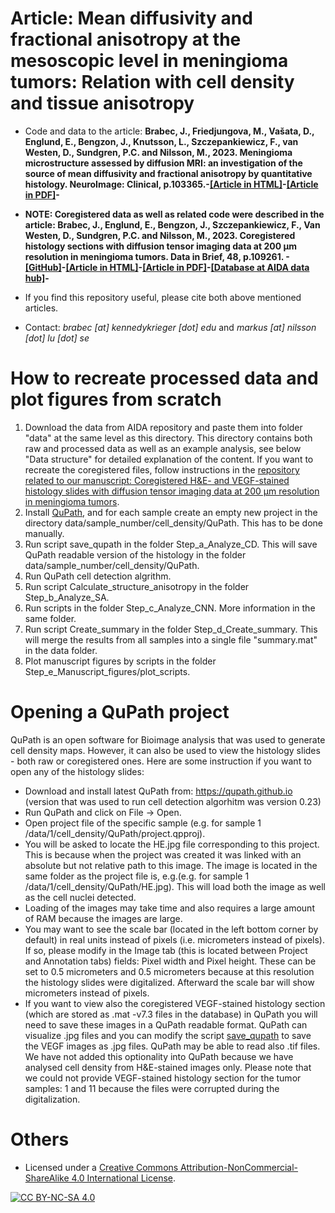 # Article: Mean diffusivity and fractional anisotropy at the mesoscopic level in meningioma tumors: Relation with cell density and tissue anisotropy
* Code and data to the article: **Brabec, J., Friedjungova, M., Vašata, D., Englund, E., Bengzon, J., Knutsson, L., Szczepankiewicz, F., van Westen, D., Sundgren, P.C. and Nilsson, M., 2023. Meningioma microstructure assessed by diffusion MRI: an investigation of the source of mean diffusivity and fractional anisotropy by quantitative histology. NeuroImage: Clinical, p.103365.-[[Article in HTML]](https://www.sciencedirect.com/science/article/pii/S2213158223000542)-[[Article in PDF]](https://www.sciencedirect.com/science/article/pii/S2213158223000542/pdfft?isDTMRedir=true)-**

* **NOTE: Coregistered data as well as related code were described in the article: Brabec, J., Englund, E., Bengzon, J., Szczepankiewicz, F., Van Westen, D., Sundgren, P.C. and Nilsson, M., 2023. Coregistered histology sections with diffusion tensor imaging data at 200 µm resolution in meningioma tumors. Data in Brief, 48, p.109261. -[[GitHub]](https://github.com/jan-brabec/microimaging_histology_DIB)-[[Article in HTML]](https://www.sciencedirect.com/science/article/pii/S2352340923003803)-[[Article in PDF]](https://pdf.sciencedirectassets.com/311593/1-s2.0-S2352340923X00031/1-s2.0-S2352340923003803/main.pdf?X-Amz-Security-Token=IQoJb3JpZ2luX2VjEL%2F%2F%2F%2F%2F%2F%2F%2F%2F%2F%2FwEaCXVzLWVhc3QtMSJIMEYCIQCA9OiHOfj1FhMyGFNQoyxjbqTWkLR%2Ba0RinuNNfvbr4AIhAP6b2yqZq10Olgc0LQL7R7N1Do%2Bh9lUR%2BwnoueTTdq17KrMFCHgQBRoMMDU5MDAzNTQ2ODY1Igw8A1u5UZmXD447shQqkAUTonUP3t8KgUSc8paPl4m5tqzfB1v5k2cj8UVt77cBxn65K3zVcsXrp0F7P9q3v9qJBTPL7Vd2%2F6IGA5q95dr2ux4ajV1emoilbgJyqqVnVNMFTfNTvOB4h8xNCRSK2v%2BLNSlTIhnvq0l6cTxmno%2FRI42SXmHwLObg7xjU6EaUPaFrWyB20c2SGFuK5cHdCCFf3qRhXs9pFPWwLZqlCEMZpF4w7DLmWIoKgDxV%2FnXcEfVSf503vnBkrLx3Rb0QiYGpGbpjjx51QGDWXRY88SfpitmtuH%2B16v7hirPd85C8EHkXk4nQ9o4UBRqn68TAJHsHPn450dkmPK15oh5R4scNQBvi%2FX7fXqqFIquBqfe1soQCjBlmVFZH2bEKfm34ZT%2FgVHsnpMkna9gnKtZgZgkKPWbd1FDTma4G6kDnwIXQ%2B31qNmpNgQWQfHtN7z%2ByyUSoUrt1k3GdIjoS0LzvBvN1S8mQykp4alcwiXkkRoOYrkHubvWdJ4Ko5HI8i%2BMNlSOEe936NyP%2BmsZkQXC1esB7kEy5iuwlMXD%2BoRBocDM4ayMxuyP%2BbK5z7D0SX09%2FudSB6wSJqyQNO8BKOqFLIi9nSs6OeCDaMZfjRUZJYJP069No3qu6%2B25wpzK9atsyAWru8tQdqhXiTnX%2F970hfYex2B%2Fw4cNv9cwysVJXGC2yrRZ1NkQm6AD2f9MyP5K%2FMpmFUMAr9erryzfbPuAQONEP5G2W3FkBmYGt5ligh59S%2BI0uKbRTwbH%2BhwZNPgm3eS6ikA0pbT9nycrT8JBWN45YG5zq%2F00Cf7GbmGe7DIT%2BBwcR3wX9qZfmB3cpCl0UKsqtGQ%2F2ESf3oSpH8t34RTTr2nUtH8KwrLstgPwoX787lTDg4%2FimBjqwAfNY4IMpqtsvObXyMWpZRFg%2BZym1qb7Prsjr2emWyVW%2BxKBvccfrgHLqcE1sjikHkqgy0oBy423bD6mQj24v0bs2nm%2F50Uzi0b5F1y0O6t%2BvIVVNxV6sblDB86F82gtW0JTopm6tG50BPCGmj0xYQiktlq6pismQkcluG9NYbLq7jDLJLRMefatjboDTZDtf75QcoHMw6bG1T7NdqIWUnz4Zwl89j6DGh84IeIV%2F%2BV0o&X-Amz-Algorithm=AWS4-HMAC-SHA256&X-Amz-Date=20230817T155717Z&X-Amz-SignedHeaders=host&X-Amz-Expires=300&X-Amz-Credential=ASIAQ3PHCVTYQPXK2MMO%2F20230817%2Fus-east-1%2Fs3%2Faws4_request&X-Amz-Signature=f001c60c7a71d1bf7488a039efc87f2f2852980db2857adcd9be8ff64d1e45bb&hash=080d3c23e5131047d94ab82366809d2c9d6b9f143c4c63144d3f050b1315d366&host=68042c943591013ac2b2430a89b270f6af2c76d8dfd086a07176afe7c76c2c61&pii=S2352340923003803&tid=spdf-782d7ba7-89b1-4622-8973-3762b4e9d75f&sid=3daf8a52526ef041ed39f0366ebc410895ebgxrqb&type=client&tsoh=d3d3LnNjaWVuY2VkaXJlY3QuY29t&ua=191e59075b5452040356&rr=7f831ca9ad4cf9d6&cc=cz)-[[Database at AIDA data hub]](https://datahub.aida.scilifelab.se/10.23698/aida/micromen)-**

* If you find this repository useful, please cite both above mentioned articles.

* Contact: *brabec [at] kennedykrieger [dot] edu* and *markus [at] nilsson [dot] lu [dot] se*

# How to recreate processed data and plot figures from scratch
1. Download the data from AIDA repository and paste them into folder "data" at the same level as this directory. This directory contains both raw and processed data as well as an example analysis, see below "Data structure" for detailed explanation of the content. If you want to recreate the coregistered files, follow instructions in the [repository related to our manuscript: Coregistered H&E- and VEGF-stained histology slides with diffusion tensor imaging data at 200 μm resolution in meningioma tumors](https://github.com/jan-brabec/microimaging_histology_DIB).
2. Install [QuPath](https://qupath.github.io), and for each sample create an empty new project in the directory data/sample_number/cell_density/QuPath. This has to be done manually.
4. Run script save_qupath in the folder Step_a_Analyze_CD. This will save QuPath readable version of the histology in the folder data/sample_number/cell_density/QuPath.
5. Run QuPath cell detection algrithm.
6. Run script Calculate_structure_anisotropy in the folder Step_b_Analyze_SA.
7. Run scripts in the folder Step_c_Analyze_CNN. More information in the same folder.
8. Run script Create_summary in the folder Step_d_Create_summary. This will merge the results from all samples into a single file "summary.mat" in the data folder.
7. Plot manuscript figures by scripts in the folder Step_e_Manuscript_figures/plot_scripts.

# Opening a QuPath project
QuPath is an open software for Bioimage analysis that was used to generate cell density maps. However, it can also be used to view the histology slides - both raw or coregistered ones. Here are some instruction if you want to open any of the histology slides:

* Download and install latest QuPath from: https://qupath.github.io (version that was used to run cell detection algorhitm was version 0.23)
* Run QuPath and click on File -> Open.
* Open project file of the specific sample (e.g. for sample 1 /data/1/cell_density/QuPath/project.qpproj).
* You will be asked to locate the HE.jpg file corresponding to this project. This is because when the project was created it was linked with an absolute but not relative path to this image. The image is located in the same folder as the project file is, e.g.(e.g. for sample 1 /data/1/cell_density/QuPath/HE.jpg). This will load both the image as well as the cell nuclei detected.
* Loading of the images may take time and also requires a large amount of RAM because the images are large.
* You may want to see the scale bar (located in the left bottom corner by default) in real units instead of pixels (i.e. micrometers instead of pixels). If so, please modify in the Image tab (this is located between Project and Annotation tabs) fields: Pixel width and Pixel height. These can be set to 0.5 micrometers and 0.5 micrometers because at this resolution the histology slides were digitalized. Afterward the scale bar will show micrometers instead of pixels.
* If you want to view also the coregistered VEGF-stained histology section (which are stored as .mat -v7.3 files in the database) in QuPath you will need to save these images in a QuPath readable format. QuPath can visualize .jpg files and you can modify the script [save_qupath](https://github.com/jan-brabec/microimaging_vs_histology_in_meningeomas/blob/main/Step_a_Analyze_CD/save_qupath.m) to save the VEGF images as .jpg files. QuPath may be able to read also .tif files. We have not added this optionality into QuPath because we have analysed cell density from H&E-stained images only. Please note that we could not provide VEGF-stained histology section for the tumor samples: 1 and 11 because the files were corrupted during the digitalization.


# Others

* Licensed under a [Creative Commons Attribution-NonCommercial-ShareAlike 4.0 International License][cc-by-nc-sa].

[![CC BY-NC-SA 4.0][cc-by-nc-sa-image]][cc-by-nc-sa]

[cc-by-nc-sa]: http://creativecommons.org/licenses/by-nc-sa/4.0/
[cc-by-nc-sa-image]: https://licensebuttons.net/l/by-nc-sa/4.0/88x31.png
